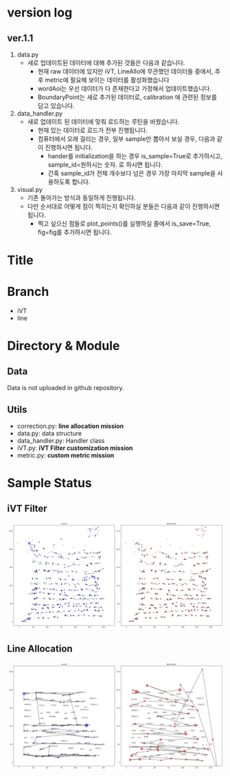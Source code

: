 # version log

## ver.1.1

1. data.py
    - 새로 업데이트된 데이터에 대해 추가된 것들은 다음과 같습니다.
        - 현재 raw 데이터에 있지만 iVT, LineAllo에 무관했던 데이터들 중에서, 추후 metric에 필요해 보이는 데이터를 활성화했습니다
        - wordAoi는 우선 데이터가 다 존재한다고 가정해서 업데이트했습니다.
        - BoundaryPoint는 새로 추가된 데이터로, calibration 에 관련된 정보를 담고 있습니다.
2. data_handler.py
    - 새로 업데이트 된 데이터에 맞춰 로드하는 루틴을 바꿨습니다.
        - 현재 있는 데이터로 로드가 전부 진행됩니다.
        - 컴퓨터에서 오래 걸리는 경우, 일부 sample만 뽑아서 보실 경우, 다음과 같이 진행하시면 됩니다.
            - hander를 initialization을 하는 경우 is_sample=True로 추가하시고, sample_id=원하시는 숫자. 로 하시면 됩니다.
            - 간혹 sample_id가 전체 개수보다 넘은 경우 가장 마지막 sample을 사용하도록 합니다.
3. visual.py
    - 기존 돌아가는 방식과 동일하게 진행됩니다.
    - 다만 순서대로 어떻게 점이 찍히는지 확인하실 분들은 다음과 같이 진행하시면 됩니다.
        - 찍고 싶으신 점들로 plot_points()를 실행하실 줄에서 is_save=True, fig=fig를 추가하시면 됩니다.

# Title

# Branch

- iVT
- line

# Directory & Module

## Data

Data is not uploaded in github repository.

## Utils

- correction.py: **line allocation mission**
- data.py: data structure
- data_handler.py: Handler class
- iVT.py: **iVT Filter customization mission**
- metric.py: **custom metric mission**


# Sample Status

## iVT Filter
![사진](/figure/iVT_status.png)

## Line Allocation
![사진](/figure/lineAllo_status.png)